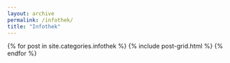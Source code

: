 ```yaml
---
layout: archive
permalink: /infothek/
title: "Infothek"
---
```


<div class="tiles">
{% for post in site.categories.infothek %}
  {% include post-grid.html %}
{% endfor %}
</div><!-- /.tiles -->